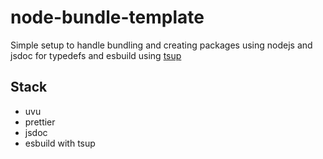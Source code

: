 # node-bundle-template
Simple setup to handle bundling and creating packages using nodejs and jsdoc for typedefs and esbuild 
using [tsup](https://github.com/egoist/tsup) 

## Stack

- uvu 
- prettier 
- jsdoc 
- esbuild with tsup 
